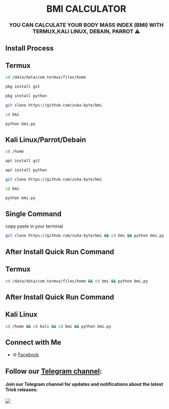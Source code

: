 <div align="center">
  <h1 align="center">BMI CALCULATOR</h1>
  <h3>YOU CAN CALCULATE YOUR BODY MASS INDEX (BMI) WITH TERMUX,KALI LINUX, DEBAIN, PARROT ⚠</h4>
</div>

## Install Process
## Termux
```bash
cd /data/data/com.termux/files/home
```
```bash
pkg install git
```
```bash
pkg install python
```
```bash
git clone https://github.com/zuka-byte/bmi
```
```bash
cd bmi
```
```bash
python bmi.py
```
## Kali Linux/Parrot/Debain
```bash
cd /home
```
```bash
apt install git
```
```bash
apt install python
```
```bash
git clone https://github.com/zuka-byte/bmi
```
```bash
cd bmi
```
```bash
python bmi.py
```
## Single Command
copy paste in your terminal
```bash
git clone https://github.com/zuka-byte/bmi && cd bmi && python bmi.py
```
## After Install Quick Run Command 
## Termux
```bash
cd /data/data/com.termux/files/home && cd bmi && python bmi.py
```
## After Install Quick Run Command 
## Kali Linux
```bash
cd /home && cd kali && cd bmi && python bmi.py
```
## Connect with Me  

- 🌐 [Facebook](https://facebook.com/zukazuboraj)        

## Follow our [Telegram channel](https://t.me/deltaunitmarket):
#### Join our Telegram channel for updates and notifications about the latest Trick releases:
<a href="https://t.me/deltaunitmarket">
  <img src="https:cdg.shields.io/badge/TeTelegram-A5E0?style=for-the-badge&logo=telegram&logoColor=white">
</a>


